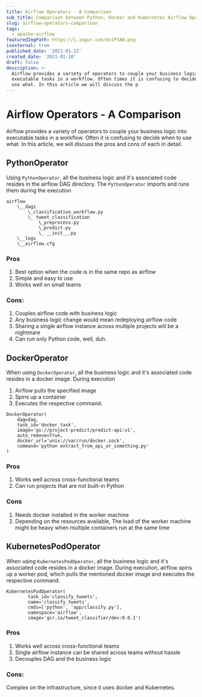 ```yaml
---
title: Airflow Operators - A Comparison
sub_title: Comparison between Python, Docker and Kubernetes Airflow Operator
slug: airflow-operators-comparison
tags:
  - apache-airflow
featuredImgPath: https://i.imgur.com/UvlPSAW.png
isexternal: true
published_date: '2021-01-12'
created_date: '2021-01-10'
draft: false
description: >-
  Airflow provides a variety of operators to couple your business logic into
  executable tasks in a workflow. Often times it is confusing to decide when to
  use what. In this article we will discuss the p
---
```


# Airflow Operators - A Comparison

Airflow provides a variety of operators to couple your business logic into executable tasks in a workflow. Often it is confusing to decide when to use what. In this article, we will discuss the pros and cons of each in detail.

## PythonOperator

Using `PythonOperator`, all the business logic and it's associated code resides in the airflow DAG directory. The `PythonOperator` imports and runs them during the execution

```
airflow 
    \__dags
        \_classification_workflow.py
        \_ tweet_classification
            \_preprocess.py
            \_predict.py
            \_ __init__.py
    \__logs
    \__airflow.cfg
```

### Pros

1. Best option when the code is in the same repo as airflow
2. Simple and easy to use
3. Works well on small teams

### Cons:

1. Couples airflow code with business logic
2. Any business logic change would mean redeploying airflow code
3. Sharing a single airflow instance across multiple projects will be a nightmare
4. Can run only Python code, well, duh.

## DockerOperator

When using `DockerOperator`, all the business logic and it's associated code resides in a docker image. During execution

1. Airflow pulls the specified image
2. Spins up a container
3. Executes the respective command.

```
DockerOperator(
    dag=dag,
    task_id='docker_task',
    image='gs://project-predict/predict-api:v1',
    auto_remove=True,
    docker_url='unix://var/run/docker.sock',
    command='python extract_from_api_or_something.py'
)
```

### Pros

1. Works well across cross-functional teams
2. Can run projects that are not built-in Python

### Cons

1. Needs docker installed in the worker machine
2. Depending on the resources available, The load of the worker machine might be heavy when multiple containers run at the same time

## KubernetesPodOperator

When using `KubernetesPodOperator`, all the business logic and it's associated code resides in a docker image. During execution, airflow spins up a worker pod, which pulls the mentioned docker image and executes the respective command.

```
KubernetesPodOperator(
        task_id='classify_tweets',
        name='classify_tweets',
        cmds=['python', 'app/classify.py'],
        namespace='airflow',
        image='gcr.io/tweet_classifier/dev:0.0.1')
```

### Pros

1. Works well across cross-functional teams
2. Single airflow instance can be shared across teams without hassle
3. Decouples DAG and the business logic

### Cons:

Complex on the infrastructure, since it uses docker and Kubernetes.

